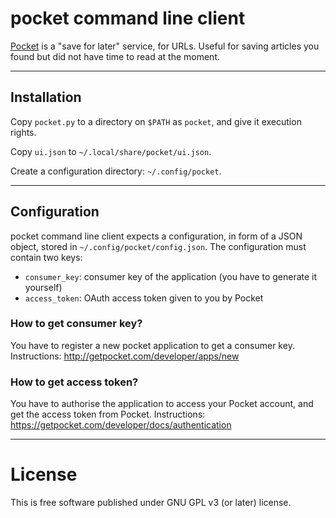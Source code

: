 # pocket command line client

[Pocket](https://getpocket.com/) is a "save for later" service, for URLs.
Useful for saving articles you found but did not have time to read at the moment.

----

## Installation

Copy `pocket.py` to a directory on `$PATH` as `pocket`, and
give it execution rights.

Copy `ui.json` to `~/.local/share/pocket/ui.json`.

Create a configuration directory: `~/.config/pocket`.


----

## Configuration

pocket command line client expects a configuration, in form of a JSON object, stored
in `~/.config/pocket/config.json`.
The configuration must contain two keys:

- `consumer_key`: consumer key of the application (you have to generate it yourself)
- `access_token`: OAuth access token given to you by Pocket


### How to get consumer key?

You have to register a new pocket application to get a consumer key.
Instructions: http://getpocket.com/developer/apps/new


### How to get access token?

You have to authorise the application to access your Pocket account, and
get the access token from Pocket.
Instructions: https://getpocket.com/developer/docs/authentication


----

# License

This is free software published under GNU GPL v3 (or later) license.
